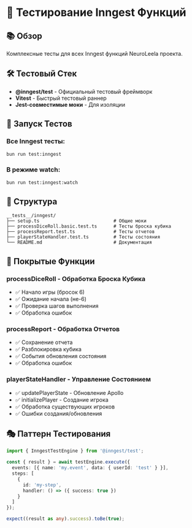 # 🧪 Тестирование Inngest Функций

## 📚 Обзор
Комплексные тесты для всех Inngest функций NeuroLeela проекта.

## 🛠️ Тестовый Стек
- **@inngest/test** - Официальный тестовый фреймворк
- **Vitest** - Быстрый тестовый раннер
- **Jest-совместимые моки** - Для изоляции

## 🚀 Запуск Тестов

### Все Inngest тесты:
```bash
bun run test:inngest
```

### В режиме watch:
```bash
bun run test:inngest:watch
```

## 📁 Структура
```
__tests__/inngest/
├── setup.ts                           # Общие моки
├── processDiceRoll.basic.test.ts      # Тесты броска кубика
├── processReport.test.ts              # Тесты отчетов
├── playerStateHandler.test.ts         # Тесты состояния
└── README.md                          # Документация
```

## 🎯 Покрытые Функции

### processDiceRoll - Обработка Броска Кубика
- ✅ Начало игры (бросок 6)
- ✅ Ожидание начала (не-6)
- ✅ Проверка шагов выполнения
- ✅ Обработка ошибок

### processReport - Обработка Отчетов
- ✅ Сохранение отчета
- ✅ Разблокировка кубика
- ✅ События обновления состояния
- ✅ Обработка ошибок

### playerStateHandler - Управление Состоянием
- ✅ updatePlayerState - Обновление Apollo
- ✅ initializePlayer - Создание игрока
- ✅ Обработка существующих игроков
- ✅ Ошибки создания/обновления

## 🎭 Паттерн Тестирования

```typescript
import { InngestTestEngine } from '@inngest/test';

const { result } = await testEngine.execute({
  events: [{ name: 'my.event', data: { userId: 'test' } }],
  steps: [
    {
      id: 'my-step',
      handler: () => ({ success: true })
    }
  ]
});

expect((result as any).success).toBe(true);
``` 